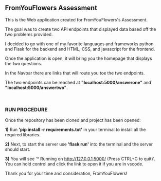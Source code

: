 <h2>FromYouFlowers Assessment</h2>

<p>This is the Web application created for FromYouFlowers's Assessment.

The goal was to create two API endpoints that displayed data based off the two problems provided.

I decided to go with one of my favorite languages and frameworks python and Flask for the backend and HTML, CSS, and javascript for the frontend.

Once the application is open, it will bring you the homepage that displays the two questions.  

In the Navbar there are links that will route you toe the two endpoints.

The two endpoints can be reached at **"localhost:5000/answerone"** and **"localhost:5000/answertwo"**.</p><br>


<h3>RUN PROCEDURE</h3>

<p>Once the repository has been cloned and project has been opened:

__1)__ Run **'pip install -r requirements.txt'** in your terminal to install all the required libraries.

__2)__ Next, to start the server use **'flask run'** into the terminal and the server should start.

__3)__ You will see '* Running on http://127.0.0.1:5000/ (Press CTRL+C to quit)'.  You can hold control and click the link to open it if you are in vscode.</p>


<p>Thank you for your time and consideration, FromYouFlowers!</p>
